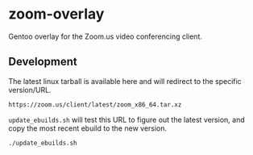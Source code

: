 # zoom-overlay

Gentoo overlay for the Zoom.us video conferencing client.


## Development

The latest linux tarball is available here and will redirect to the specific
version/URL.

    https://zoom.us/client/latest/zoom_x86_64.tar.xz

`update_ebuilds.sh` will test this URL to figure out the latest version, and
copy the most recent ebuild to the new version.

    ./update_ebuilds.sh

